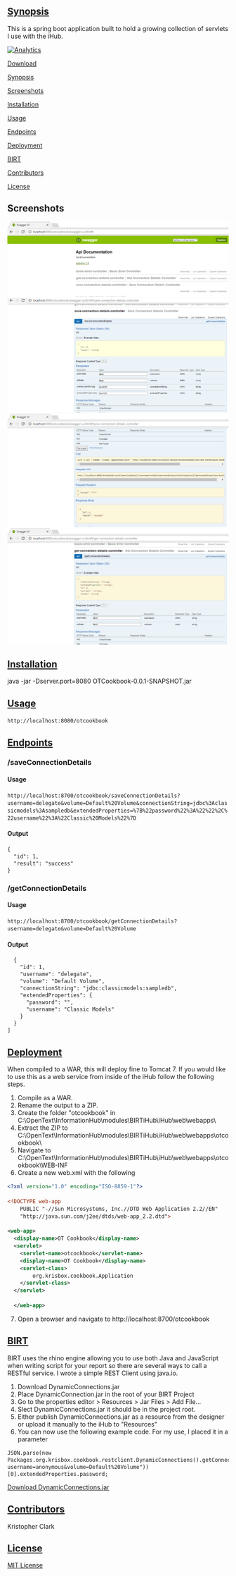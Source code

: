 ## [Synopsis](#synopsis)

This is a spring boot application built to hold a growing collection of servlets I use with the iHub.

[![Analytics](https://ga-beacon.appspot.com/UA-67485661-3/github/otcookbook/home)](https://github.com/igrigorik/ga-beacon)

[Download](https://github.com/kclark-jenkins/OTCookbook/releases)

[Synopsis](#synopsis)

[Screenshots](#screenshots)

[Installation](#installation)

[Usage](#usage)

[Endpoints](#endpoints)

[Deployment](#deployment)

[BIRT](#birt)

[Contributors](#contributors)

[License](#license)


## Screenshots
![alt tag](https://github.com/kclark-jenkins/OTCookbook/blob/master/Screenshots/swag1.png)
![alt tag](https://github.com/kclark-jenkins/OTCookbook/blob/master/Screenshots/swag2.png)
![alt tag](https://github.com/kclark-jenkins/OTCookbook/blob/master/Screenshots/swag3.png)
![alt tag](https://github.com/kclark-jenkins/OTCookbook/blob/master/Screenshots/swag4.png)

## [Installation](#installation)

java -jar -Dserver.port=8080 OTCookbook-0.0.1-SNAPSHOT.jar

## [Usage](#usage)

`http://localhost:8080/otcookbook`

## [Endpoints](#endpoints)

### /saveConnectionDetails

#### Usage

`http://localhost:8700/otcookbook/saveConnectionDetails?username=delegate&volume=Default%20Volume&connectionString=jdbc%3Aclassicmodels%3Asampledb&extendedProperties=%7B%22password%22%3A%22%22%2C%22username%22%3A%22Classic%20Models%22%7D`

#### Output

```
{
  "id": 1,
  "result": "success"
}
```

### /getConnectionDetails

#### Usage

`http://localhost:8700/otcookbook/getConnectionDetails?username=delegate&volume=Default%20Volume`

#### Output

```json[
  {
    "id": 1,
    "username": "delegate",
    "volume": "Default Volume",
    "connectionString": "jdbc:classicmodels:sampledb",
    "extendedProperties": {
      "password": "",
      "username": "Classic Models"
    }
  }
]
```

## [Deployment](#deployment)

When compiled to a WAR, this will deploy fine to Tomcat 7.  If you would like to use this as a web service from inside of the iHub follow the following steps.

1. Compile as a WAR.
2. Rename the output to a ZIP.
3. Create the folder "otcookbook" in C:\OpenText\InformationHub\modules\BIRTiHub\iHub\web\webapps\
4. Extract the ZIP to C:\OpenText\InformationHub\modules\BIRTiHub\iHub\web\webapps\otcookbook\
5. Navigate to C:\OpenText\InformationHub\modules\BIRTiHub\iHub\web\webapps\otcookbook\WEB-INF
6. Create a new web.xml with the following

```xml
<?xml version="1.0" encoding="ISO-8859-1"?>

<!DOCTYPE web-app
    PUBLIC "-//Sun Microsystems, Inc.//DTD Web Application 2.2//EN"
    "http://java.sun.com/j2ee/dtds/web-app_2.2.dtd">

<web-app>
  <display-name>OT Cookbook</display-name>
  <servlet>
    <servlet-name>otcookbook</servlet-name>
    <display-name>OT Cookbook</display-name>
    <servlet-class>
        org.krisbox.cookbook.Application
    </servlet-class>
  </servlet>

  </web-app>
```

7. Open a browser and navigate to http://localhost:8700/otcookbook

## [BIRT](#birt)
BIRT uses the rhino engine allowing you to use both Java and JavaScript when writing script for your report so there are several ways to call a RESTful service.  I wrote a simple REST Client using java.io.  

1. Download DynamicConnections.jar
2. Place DynamicConnection.jar in the root of your BIRT Project
3. Go to the properties editor > Resources > Jar Files > Add File...
4. Slect DynamicConnections.jar it should be in the project root.
5. Either publish DynamicConnections.jar as a resource from the designer or upload it manually to the iHub to "Resources"
6. You can now use the following example code.  For my use, I placed it in a parameter

```
JSON.parse(new Packages.org.krisbox.cookbook.restclient.DynamicConnections().getConnectionDetails("http://localhost:8700/otcookbook/getConnectionDetails?username=anonymous&volume=Default%20Volume"))[0].extendedProperties.password;
```

[Download DynamicConnections.jar](https://github.com/kclark-jenkins/OTCookbook/releases)

## [Contributors](#contributors)

Kristopher Clark

## [License](#license)

[MIT License](https://github.com/kclark-jenkins/OTCookbook/blob/master/LICENSE)
